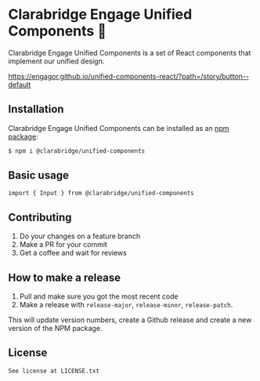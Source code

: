 # Clarabridge Engage Unified Components :construction:

Clarabridge Engage Unified Components is a set of React components that implement our unified design.

https://engagor.github.io/unified-components-react/?path=/story/button--default

## Installation

Clarabridge Engage Unified Components can be installed as an [npm package](https://www.npmjs.com/package/@clarabridge/unified-components):

```bash
$ npm i @clarabridge/unified-components
```

## Basic usage

`import { Input } from @clarabridge/unified-components`

## Contributing

1. Do your changes on a feature branch
2. Make a PR for your commit
3. Get a coffee and wait for reviews

## How to make a release

1. Pull and make sure you got the most recent code
2. Make a release with `release-major`, `release-minor`, `release-patch`.

This will update version numbers, create a Github release and create a new version of the NPM package.

## License
````
See license at LICENSE.txt
